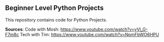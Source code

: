 ## Beginner Level Python Projects

This repository contains code for Python Projects.

**Sources**: Code with Mosh: https://www.youtube.com/watch?v=yVl_G-F7m8c
Tech with Tim: https://www.youtube.com/watch?v=NpmFbWO6HPU
